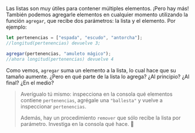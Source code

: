 Las listas son muy útiles para contener múltiples elementos. ¡Pero hay más! También podemos agregarle elementos en cualquier momento utilizando la función `agregar`, que recibe dos parámetros: la lista y el elemento. Por ejemplo:

```javascript
let pertenencias = ["espada", "escudo", "antorcha"];
//longitud(pertenencias) devuelve 3;

agregar(pertenencias, "amuleto mágico");
//ahora longitud(pertenencias) devuelve 4
```

Como vemos, `agregar` suma un elemento a la lista, lo cual hace que su tamaño aumente. ¿Pero en qué parte de la lista lo agrega? ¿Al principio? ¿Al final? ¿En el medio?

> Averígualo tú mismo: inspecciona en la consola qué elementos contiene `pertenencias`, agrégale una `"ballesta"` y vuelve a inspeccionar `pertenencias`.
> 
> Además, hay un procedimiento `remover` que sólo recibe la lista por parámetro. Investiga en la consola qué hace. :thought_balloon:
